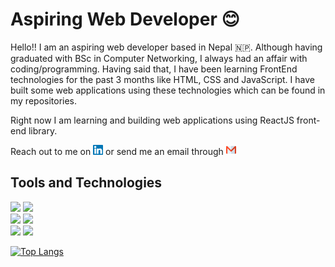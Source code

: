 # Aspiring Web Developer 😊

Hello!! I am an aspiring web developer based in Nepal 🇳🇵. Although having graduated with BSc in Computer Networking, I always had an affair with coding/programming. Having said that, I have been learning FrontEnd technologies for the past 3 months like HTML, CSS and JavaScript. I have built some web applications using these technologies which can be found in my repositories.

Right now I am learning and building web applications using ReactJS front-end library.

Reach out to me on [<img src="https://github.com/zeetaen1989/zeetaen1989/blob/main/linkedin-svgrepo-com.svg" width=16>](https://www.linkedin.com/in/jitendra-kumar-gurung-92b84673/) or send me an email through [<img src="https://github.com/zeetaen1989/zeetaen1989/blob/main/gmail-svgrepo-com.svg" width=16>](mailto:zeetaen.gurung@gmail.com)

## Tools and Technologies
![](https://img.shields.io/badge/Code-Git-informational?style=flat&logo=Git&logoColor=f05032&color=20232a)
![](https://img.shields.io/badge/Code-Github-informational?style=flat&logo=Git&logoColor=f05032&color=20232a)
<br>
![](https://img.shields.io/badge/Code-HTML5-informational?style=flat&logo=HTML5&logoColor=e34f26&color=20232a)
![](https://img.shields.io/badge/Code-CSS3-informational?style=flat&logo=CSS3&logoColor=157286&color=20232a)
<br>
![](https://img.shields.io/badge/Code-JavaScript_(ES6+)-informational?style=flat&logo=JavaScript&logoColor=f7df1e&color=20232a)
![](https://img.shields.io/badge/Code-React-informational?style=flat&logo=React&logoColor=61dafb&color=20232a)

<!-- ![Anurag's GitHub stats](https://github-readme-stats.vercel.app/api?username=zeetaen1989&show_icons=true&theme=onedark) -->
[![Top Langs](https://github-readme-stats.vercel.app/api/top-langs/?username=zeetaen1989&layout=compact)](https://github.com/anuraghazra/github-readme-stats)



